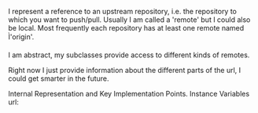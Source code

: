 I represent a reference to an upstream repository, i.e. the repository to which you want to push/pull. Usually I am called a  'remote' but I could also be local. Most frequently each repository has at least one remote named Ì'origin'.

I am abstract, my subclasses provide access to different kinds of remotes.

Right now I just provide information about the different parts of the url, I could get smarter in the future.

Internal Representation and Key Implementation Points.
    Instance Variables
	url:		<String>
